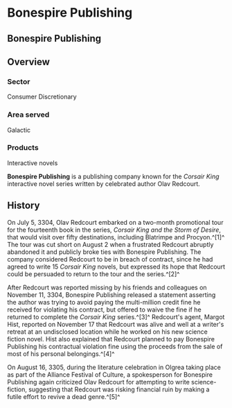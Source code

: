 # Bonespire Publishing
## Bonespire Publishing

		

## Overview

### Sector

Consumer Discretionary

### Area served

Galactic

### Products

Interactive novels

**Bonespire Publishing** is a publishing company known for the *Corsair King* interactive novel series written by celebrated author Olav Redcourt.

## History

On July 5, 3304, Olav Redcourt embarked on a two-month promotional tour for the fourteenth book in the series, *Corsair King and the Storm of Desire*, that would visit over fifty destinations, including Blatrimpe and Procyon.^[1]^ The tour was cut short on August 2 when a frustrated Redcourt abruptly abandoned it and publicly broke ties with Bonespire Publishing. The company considered Redcourt to be in breach of contract, since he had agreed to write 15 *Corsair King* novels, but expressed its hope that Redcourt could be persuaded to return to the tour and the series.^[2]^

After Redcourt was reported missing by his friends and colleagues on November 11, 3304, Bonespire Publishing released a statement asserting the author was trying to avoid paying the multi-million credit fine he received for violating his contract, but offered to waive the fine if he returned to complete the *Corsair King* series.^[3]^ Redcourt's agent, Margot Hist, reported on November 17 that Redcourt was alive and well at a writer's retreat at an undisclosed location while he worked on his new science fiction novel. Hist also explained that Redcourt planned to pay Bonespire Publishing his contractual violation fine using the proceeds from the sale of most of his personal belongings.^[4]^

On August 16, 3305, during the literature celebration in Olgrea taking place as part of the Alliance Festival of Culture, a spokesperson for Bonespire Publishing again criticized Olav Redcourt for attempting to write science-fiction, suggesting that Redcourt was risking financial ruin by making a futile effort to revive a dead genre.^[5]^